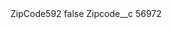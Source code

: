<?xml version="1.0" encoding="UTF-8"?>
<CustomMetadata xmlns="http://soap.sforce.com/2006/04/metadata" xmlns:xsi="http://www.w3.org/2001/XMLSchema-instance" xmlns:xsd="http://www.w3.org/2001/XMLSchema">
    <label>ZipCode592</label>
    <protected>false</protected>
    <values>
        <field>Zipcode__c</field>
        <value xsi:type="xsd:string">56972</value>
    </values>
</CustomMetadata>
